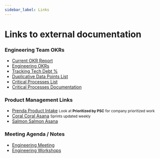 ```yaml
---
sidebar_label: Links
---
```

# Links to external documentation

### Engineering Team OKRs
- [Current OKR Report](https://docs.google.com/spreadsheets/d/1lsh0g64wUnEY1zGZiwqIO-CIw8JIQGfi6oU-FtjkxH4/edit#gid=1651695189)
- [Engineering OKRs](https://docs.google.com/document/d/1pWtHCSoy3ba2FfDQmTnDutdI1Ege2RsXJ92MFomtWI4/edit)
- [Tracking Tech Debt %](https://docs.google.com/spreadsheets/d/1oMrYPMF8bIbGTNDujVYsw1L35KwWJXbueO_eCwjgAyQ/edit#gid=0)
- [Duplicative Data Points List](https://docs.google.com/spreadsheets/d/1zb28o5ZXX_sSHUi3jlofcDcEuPoH4BQlqxqPCu1yVwI/edit#gid=0)
- [Critical Processes List](https://docs.google.com/spreadsheets/d/1NVMrWX724Mclvcz1L42bDT72-mxErg7OE-cJGnvLI1c/edit#gid=0)
- [Critical Processes Documentation](./CriticalProcesses/index.mdx)

### Product Management Links
- [Prenda Product Intake](https://app.asana.com/0/1202607194020840/list) <small>Look at __Prioritized by PSC__ for company prioritized work</small>
- [Coral Coral Asana](https://app.asana.com/0/1203866930138039/board) <small>Sprints updated weekly</small>
- [Salmon Salmon Asana](https://app.asana.com/0/1203474883003187/board)

### Meeting Agenda / Notes
- [Engineering Meeting](https://docs.google.com/document/d/165N1qOa9N0jN721-e9u0ShYyrq5ZDAoKf8TKJPRv6Vw/edit#heading=h.r61ewih2a59s)
- [Engineering Workshops](https://engineering-workshops.vercel.app/presentation)

